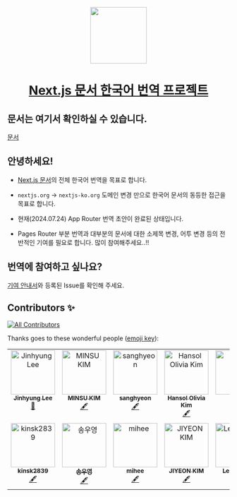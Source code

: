 <p align="center">
  <a href="https://nextjs.org">
    <picture>
      <source media="(prefers-color-scheme: dark)" srcset="https://assets.vercel.com/image/upload/v1662130559/nextjs/Icon_dark_background.png">
      <img src="https://assets.vercel.com/image/upload/v1662130559/nextjs/Icon_light_background.png" height="128">
    </picture>
    <h1 align="center">Next.js 문서 한국어 번역 프로젝트</h1>
  </a>
</p>

## 문서는 여기서 확인하실 수 있습니다.

[문서](https://nextjs-ko.org)

## 안녕하세요!

- [Next.js 문서](https://nextjs.org/docs)의 전체 한국어 번역을 목표로 합니다.
- `nextjs.org` -> `nextjs-ko.org` 도메인 변경 만으로 한국어 문서의 동등한 접근을 목표로 합니다.

- 현재(2024.07.24) App Router 번역 초안이 완료된 상태입니다.
- Pages Router 부분 번역과 대부분의 문서에 대한 소제목 변경, 어투 변경 등의 전반적인 기여를 필요로 합니다. 많이 참여해주세요..!!

## 번역에 참여하고 싶나요?

[기여 안내서](https://github.com/luciancah/nextjs-ko/blob/main/CONTRIBUTING.MD)와 등록된 Issue를 확인해 주세요.

## Contributors ✨

[![All Contributors](https://img.shields.io/github/all-contributors/luciancah/nextjs-ko?color=ee8449&style=flat-square)](#contributors)

Thanks goes to these wonderful people ([emoji key](https://allcontributors.org/docs/en/emoji-key)):

<!-- ALL-CONTRIBUTORS-LIST:START - Do not remove or modify this section -->
<!-- prettier-ignore-start -->
<!-- markdownlint-disable -->
<table>
  <tbody>
    <tr>
      <td align="center" valign="top" width="14.28%"><a href="https://blog.luciancah.com"><img src="https://avatars.githubusercontent.com/u/8311335?v=4?s=100" width="100px;" alt="Jinhyung Lee"/><br /><sub><b>Jinhyung Lee</b></sub></a><br /><a href="https://github.com/luciancah/nextjs-ko/commits?author=luciancah" title="Documentation">📖</a></td>
      <td align="center" valign="top" width="14.28%"><a href="https://github.com/kmsu44"><img src="https://avatars.githubusercontent.com/u/45655623?v=4?s=100" width="100px;" alt="MINSU KIM"/><br /><sub><b>MINSU KIM</b></sub></a><br /><a href="#content-kmsu44" title="Content">🖋</a></td>
      <td align="center" valign="top" width="14.28%"><a href="https://github.com/4anghyeon"><img src="https://avatars.githubusercontent.com/u/64076628?v=4?s=100" width="100px;" alt="sanghyeon"/><br /><sub><b>sanghyeon</b></sub></a><br /><a href="#content-4anghyeon" title="Content">🖋</a></td>
      <td align="center" valign="top" width="14.28%"><a href="http://www.hansololiviakim.com"><img src="https://avatars.githubusercontent.com/u/84097192?v=4?s=100" width="100px;" alt="Hansol Olivia Kim"/><br /><sub><b>Hansol Olivia Kim</b></sub></a><br /><a href="#content-hansololiviakim" title="Content">🖋</a></td>
      <td align="center" valign="top" width="14.28%"><a href="https://github.com/gkfyr"><img src="https://avatars.githubusercontent.com/u/104775567?v=4?s=100" width="100px;" alt="gkfyr"/><br /><sub><b>gkfyr</b></sub></a><br /><a href="#content-gkfyr" title="Content">🖋</a></td>
      <td align="center" valign="top" width="14.28%"><a href="https://github.com/Hongheesun"><img src="https://avatars.githubusercontent.com/u/91399033?v=4?s=100" width="100px;" alt="Heesun"/><br /><sub><b>Heesun</b></sub></a><br /><a href="#content-Hongheesun" title="Content">🖋</a></td>
      <td align="center" valign="top" width="14.28%"><a href="https://enjoydev.life"><img src="https://avatars.githubusercontent.com/u/55135881?v=4?s=100" width="100px;" alt="Suhyeon Park"/><br /><sub><b>Suhyeon Park</b></sub></a><br /><a href="#content-pySoo" title="Content">🖋</a></td>
    </tr>
    <tr>
      <td align="center" valign="top" width="14.28%"><a href="https://velog.io/@kinsk2839/posts"><img src="https://avatars.githubusercontent.com/u/96980857?v=4?s=100" width="100px;" alt="kinsk2839"/><br /><sub><b>kinsk2839</b></sub></a><br /><a href="#content-aken-you" title="Content">🖋</a></td>
        <td align="center" valign="top" width="14.28%"><a href="https://velog.io/@soy0830"><img src="https://avatars.githubusercontent.com/u/62867581?v=4?s=100" width="100px;" alt="송우영"/><br /><sub><b>송우영</b></sub></a><br /><a href="#content-f0rever0" title="Content">🖋</a></td>
        <td align="center" valign="top" width="14.28%"><a href="https://github.com/imdaxsz"><img src="https://avatars.githubusercontent.com/u/80813703?v=4?s=100" width="100px;" alt="mihee"/><br /><sub><b>mihee</b></sub></a><br /><a href="#content-imdaxsz" title="Content">🖋</a></td>
        <td align="center" valign="top" width="14.28%"><a href="https://github.com/jiyeon2536"><img src="https://avatars.githubusercontent.com/u/125720796?v=4?s=100" width="100px;" alt="JIYEON KIM"/><br /><sub><b>JIYEON KIM</b></sub></a><br /><a href="#content-jiyeon2536" title="Content">🖋</a></td>
        <td align="center" valign="top" width="14.28%"><a href="https://dev-daejlee.tistory.com/"><img src="https://avatars.githubusercontent.com/u/94844819?v=4?s=100" width="100px;" alt="Lee Daejin"/><br /><sub><b>Lee Daejin</b></sub></a><br /><a href="#content-daejlee" title="Content">🖋</a></td>
        <td align="center" valign="top" width="14.28%"><a href="https://velog.io/@sinjuk1"><img src="https://avatars.githubusercontent.com/u/66900221?v=4?s=100" width="100px;" alt="신종욱"/><br /><sub><b>신종욱</b></sub></a><br /><a href="#content-dlsxjzld" title="Content">🖋</a></td>
        <td align="center" valign="top" width="14.28%"><a href="https://hotjae.com"><img src="https://avatars.githubusercontent.com/u/41367134?v=4?s=100" width="100px;" alt="김학재"/><br /><sub><b>김학재</b></sub></a><br /><a href="#content-gouz7514" title="Content">🖋</a></td>
    </tr>
  </tbody>
</table>

<!-- markdownlint-restore -->
<!-- prettier-ignore-end -->

<!-- ALL-CONTRIBUTORS-LIST:END -->

